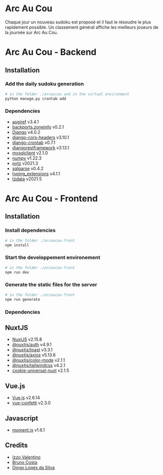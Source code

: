 # Arc Au Cou
Chaque jour un nouveau sudoku est proposé et il faut le résoudre le plus rapidement possible. Un classement général affiche les meilleurs joueurs de la journée sur Arc Au Cou.

# Arc Au Cou - Backend
## Installation

### Add the daily sudoku generation
```bash
# in the folder ./arcaucou and in the virtual environment
python manage.py crontab add
```

### Dependencies
- [asgiref](https://github.com/django/asgiref) v3.4.1
- [backports.zoneinfo](https://pypi.org/project/backports.zoneinfo/) v0.2.1
- [Django](https://www.djangoproject.com/download/) v4.0.2
- [django-cors-headers](https://pypi.org/project/django-cors-headers/) v3.10.1
- [django-crontab](https://pypi.org/project/django-crontab/) v0.7.1
- [djangorestframework](https://www.django-rest-framework.org/) v3.13.1
- [mysqlclient](https://pypi.org/project/mysqlclient/) v2.1.0
- [numpy](https://numpy.org/) v1.22.3
- [pytz](https://pypi.org/project/pytz/) v2021.3
- [sqlparse](https://pypi.org/project/sqlparse/) v0.4.2
- [typing_extensions](https://pypi.org/project/typing-extensions/) v4.1.1
- [tzdata](https://pypi.org/project/tzdata/) v2021.5

# Arc Au Cou - Frontend

## Installation
### Install dependencies
```bash
# in the folder ./arcaucou-front
npm install
```

### Start the developpement environement
```bash
# in the folder ./arcaucou-front
npm run dev
```

### Generate the static files for the server
```bash
# in the folder ./arcaucou-front
npm run generate
```

### Dependencies
## NuxtJS
- [NuxtJS](https://nuxtjs.org/) v2.15.8
- [@nuxtjs/auth](https://auth.nuxtjs.org/) v4.9.1
- [@nuxtjs/toast](https://www.npmjs.com/package/@nuxtjs/toast) v3.3.1
- [@nuxtjs/axios](https://axios-http.com/) v5.13.6
- [@nuxtjs/color-mode](https://color-mode.nuxtjs.org/) v2.1.1
- [@nuxtjs/tailwindcss](https://tailwindcss.nuxtjs.org/) v4.2.1
- [cookie-universal-nuxt](https://www.npmjs.com/package/cookie-universal-nuxt) v2.1.5

## Vue.js
- [Vue.js](https://vuejs.org/) v2.6.14
- [vue-confetti](https://www.npmjs.com/package/vue-confetti) v2.3.0

## Javascript
- [moment.js](https://momentjs.com/) v1.6.1

## Credits
- [Izzo Valentino](https://github.com/Tino3210)
- [Bruno Costa](https://github.com/Psemata)
- [Diogo Lopes da Silva](https://github.com/Ultrasic)

